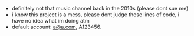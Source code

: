 - definitely not that music channel back in the 2010s (please dont sue me)
- i know this project is a mess, please dont judge these lines of code, i have no idea what im doing atm
- default account: a@a.com, A123456.

